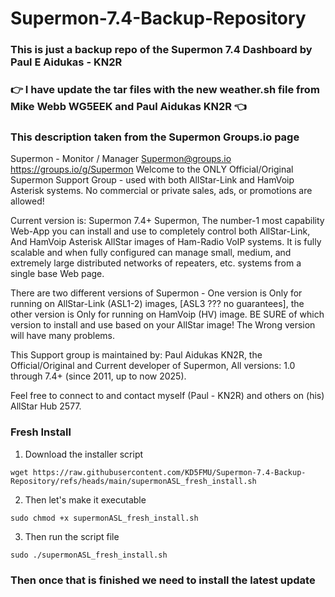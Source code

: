 # Supermon-7.4-Backup-Repository
### This is just a backup repo of the Supermon 7.4 Dashboard by Paul E Aidukas - KN2R ###

### 👉 I have update the tar files with the new weather.sh file from Mike Webb WG5EEK and Paul Aidukas KN2R 👈 ###

### This description taken from the Supermon Groups.io page ###
Supermon - Monitor / Manager Supermon@groups.io https://groups.io/g/Supermon
Welcome to the ONLY Official/Original Supermon Support Group - used with both AllStar-Link and HamVoip Asterisk systems.   No commercial or private sales, ads, or promotions are allowed!

Current version is:  Supermon 7.4+ 
Supermon, The number-1 most capability Web-App you can install and use to completely control both AllStar-Link, And HamVoip Asterisk AllStar images of Ham-Radio VoIP systems.  It is fully scalable and when fully configured can manage small, medium, and extremely large distributed networks of repeaters, etc. systems from a single base Web page.

There are two different versions of Supermon - One version is Only for running on AllStar-Link (ASL1-2) images, [ASL3 ??? no guarantees], the other version is Only for running on HamVoip (HV) image.  BE SURE of which version to install and use based on your AllStar image!  The Wrong version will have many problems.

This Support group is maintained by:  Paul Aidukas  KN2R, the Official/Original and Current developer of Supermon, All versions: 1.0 through 7.4+ (since 2011, up to now 2025).

Feel free to connect to and contact myself (Paul - KN2R) and others on (his) AllStar Hub 2577.

### Fresh Install ###

1. Download the installer script
```
wget https://raw.githubusercontent.com/KD5FMU/Supermon-7.4-Backup-Repository/refs/heads/main/supermonASL_fresh_install.sh
```
2. Then let's make it executable
```
sudo chmod +x supermonASL_fresh_install.sh
```
3. Then run the script file
```
sudo ./supermonASL_fresh_install.sh
```

### Then once that is finished we need to install the latest update ###
